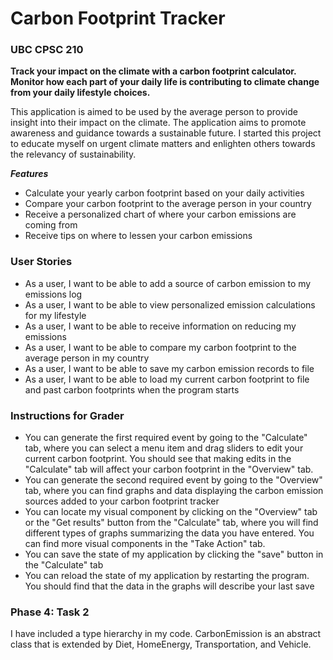# Carbon Footprint Tracker

### UBC CPSC 210

**Track your impact on the climate with a carbon footprint calculator. Monitor how each part
of your daily life is contributing to climate change from your daily lifestyle choices.** 
 
 This application is aimed to be used by the average person to provide insight into their impact on the climate.
 The application aims to promote awareness and guidance towards a sustainable future. 
 I started this project to educate myself on urgent climate matters and enlighten others towards the relevancy of sustainability.
  
 
***Features***
- Calculate your yearly carbon footprint based on your daily activities
- Compare your carbon footprint to the average person in your country
- Receive a personalized chart of where your carbon emissions are coming from
- Receive tips on where to lessen your carbon emissions

### User Stories
- As a user, I want to be able to add a source of carbon emission to my emissions log
- As a user, I want to be able to view personalized emission calculations for my lifestyle
- As a user, I want to be able to receive information on reducing my emissions
- As a user, I want to be able to compare my carbon footprint to the average person in my country
- As a user, I want to be able to save my carbon emission records to file
- As a user, I want to be able to load my current carbon footprint to file and past carbon footprints when the program starts

### Instructions for Grader
- You can generate the first required event by going to the "Calculate" tab, where you can select a 
menu item and drag sliders to edit your current carbon footprint. You should see that making edits in the "Calculate" tab
will affect your carbon footprint in the "Overview" tab.
- You can generate the second required event by going to the "Overview" tab, where you can find graphs and data 
displaying the carbon emission sources added to your carbon footprint tracker
- You can locate my visual component by clicking on the "Overview" tab or the "Get results" button from the "Calculate" tab, 
where you will find different types of graphs summarizing the data you have entered. You can find more visual components 
in the "Take Action" tab.
- You can save the state of my application by clicking the "save" button in the "Calculate" tab
- You can reload the state of my application by restarting the program. You should find that the data in the graphs will describe 
your last save

### Phase 4: Task 2
I have included a type hierarchy in my code. CarbonEmission is an abstract class that is extended by Diet, HomeEnergy, Transportation, and Vehicle.